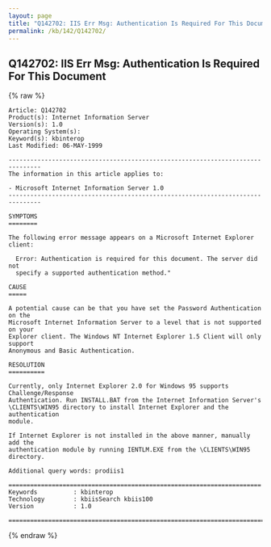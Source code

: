 ```yaml
---
layout: page
title: "Q142702: IIS Err Msg: Authentication Is Required For This Document"
permalink: /kb/142/Q142702/
---
```


## Q142702: IIS Err Msg: Authentication Is Required For This Document

{% raw %}

	Article: Q142702
	Product(s): Internet Information Server
	Version(s): 1.0
	Operating System(s): 
	Keyword(s): kbinterop
	Last Modified: 06-MAY-1999
	
	-------------------------------------------------------------------------------
	The information in this article applies to:
	
	- Microsoft Internet Information Server 1.0 
	-------------------------------------------------------------------------------
	
	SYMPTOMS
	========
	
	The following error message appears on a Microsoft Internet Explorer client:
	
	  Error: Authentication is required for this document. The server did not
	  specify a supported authentication method."
	
	CAUSE
	=====
	
	A potential cause can be that you have set the Password Authentication on the
	Microsoft Internet Information Server to a level that is not supported on your
	Explorer client. The Windows NT Internet Explorer 1.5 Client will only support
	Anonymous and Basic Authentication.
	
	RESOLUTION
	==========
	
	Currently, only Internet Explorer 2.0 for Windows 95 supports Challenge/Response
	Authentication. Run INSTALL.BAT from the Internet Information Server's
	\CLIENTS\WIN95 directory to install Internet Explorer and the authentication
	module.
	
	If Internet Explorer is not installed in the above manner, manually add the
	authentication module by running IENTLM.EXE from the \CLIENTS\WIN95 directory.
	
	Additional query words: prodiis1
	
	======================================================================
	Keywords          : kbinterop 
	Technology        : kbiisSearch kbiis100
	Version           : 1.0
	
	=============================================================================
	

{% endraw %}
